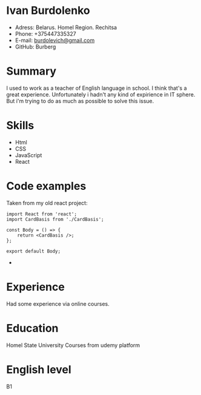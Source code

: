 # Ivan Burdolenko


+ Adress: Belarus. Homel Region. Rechitsa
+ Phone: +375447335327
+ E-mail: burdolevich@gmail.com
+ GitHub: Burberg


# Summary

I used to work as a teacher of English language in school. I think that's a great experience. Unfortunately i hadn't any kind of expirience in IT sphere. But i'm trying to do as much as possible to solve this issue.


# Skills

+ Html
+ CSS
+ JavaScript
+ React


# Code examples
Taken from my old react project:
```
import React from 'react';
import CardBasis from './CardBasis';

const Body = () => {
    return <CardBasis />;
};

export default Body;
```

-

# Experience

Had some experience via online courses.

# Education

Homel State University
Courses from udemy platform



# English level

B1
